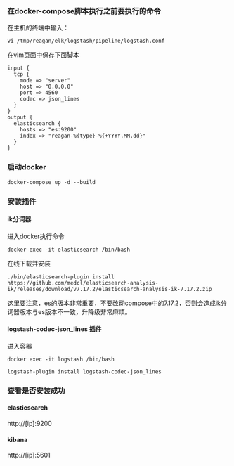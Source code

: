 ### 在docker-compose脚本执行之前要执行的命令
在主机的终端中输入：
```shell
vi /tmp/reagan/elk/logstash/pipeline/logstash.conf
```
在vim页面中保存下面脚本
```shell
input {
  tcp {
    mode => "server"
    host => "0.0.0.0"
    port => 4560
    codec => json_lines
  }
}
output {
  elasticsearch {
    hosts => "es:9200"
    index => "reagan-%{type}-%{+YYYY.MM.dd}"
  }
}
```

### 启动docker
```shell
docker-compose up -d --build
```

### 安装插件
#### ik分词器
进入docker执行命令
```shell
docker exec -it elasticsearch /bin/bash
```
在线下载并安装
```shell
./bin/elasticsearch-plugin install https://github.com/medcl/elasticsearch-analysis-ik/releases/download/v7.17.2/elasticsearch-analysis-ik-7.17.2.zip
```
这里要注意，es的版本非常重要，不要改动compose中的7.17.2，否则会造成ik分词器版本与es版本不一致，升降级非常麻烦。

#### logstash-codec-json_lines 插件
进入容器
```shell
docker exec -it logstash /bin/bash
```
```shell
logstash-plugin install logstash-codec-json_lines
```

### 查看是否安装成功
#### elasticsearch
http://[ip]:9200
#### kibana
http://[ip]:5601


